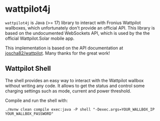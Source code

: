 # wattpilot4j

`wattpilot4j` is Java (>= 17) library to interact with Fronius Wattpilot wallboxes, which unfortunately don't provide an official API.
This library is based on the undocumented WebSockets API, which is used by the the official Wattpilot.Solar mobile app.

This implementation is based on the API documentation at [joscha82/wattpilot](https://github.com/joscha82/wattpilot).
Many thanks for the great work!

## Wattpilot Shell

The shell provides an easy way to interact with the Wattpilot wallbox without writing any code.
It allows to get the status and control some charging settings such as mode, current and power threshold.

Compile and run the shell with:

```shell
./mvnw clean compile exec:java -P shell "-Dexec.args=YOUR_WALLBOX_IP YOUR_WALLBOX_PASSWORD"
```
